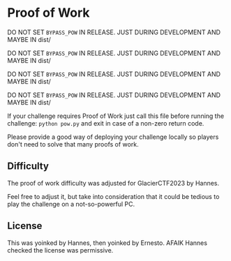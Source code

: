 # Proof of Work

DO NOT SET `BYPASS_POW` IN RELEASE. JUST DURING DEVELOPMENT AND MAYBE IN dist/

DO NOT SET `BYPASS_POW` IN RELEASE. JUST DURING DEVELOPMENT AND MAYBE IN dist/

DO NOT SET `BYPASS_POW` IN RELEASE. JUST DURING DEVELOPMENT AND MAYBE IN dist/

DO NOT SET `BYPASS_POW` IN RELEASE. JUST DURING DEVELOPMENT AND MAYBE IN dist/

If your challenge requires Proof of Work just call this file before running the
challenge: `python pow.py` and exit in case of a non-zero return code.

Please provide a good way of deploying your challenge locally so players don't
need to solve that many proofs of work.

## Difficulty

The proof of work difficulty was adjusted for GlacierCTF2023 by Hannes.

Feel free to adjust it, but take into consideration that it could be tedious to
play the challenge on a not-so-powerful PC.

## License

This was yoinked by Hannes, then yoinked by Ernesto. AFAIK Hannes checked the
license was permissive.
